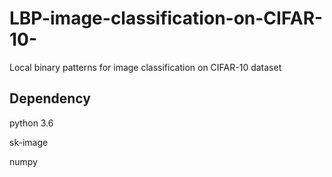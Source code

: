 # LBP-image-classification-on-CIFAR-10-
Local binary patterns for image classification on CIFAR-10 dataset

## Dependency
python 3.6

sk-image

numpy
